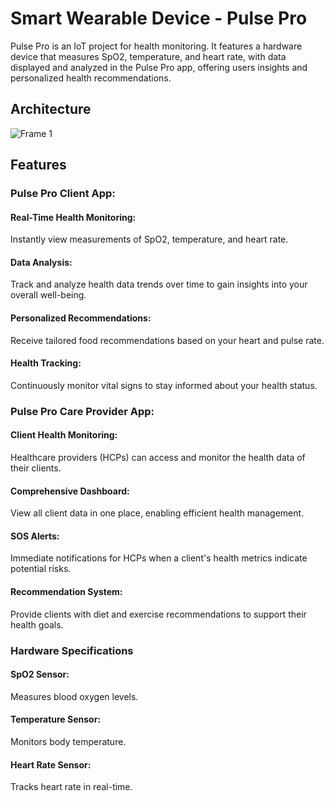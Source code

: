 # Smart Wearable Device - Pulse Pro


Pulse Pro is an IoT project for health monitoring. It features a hardware device that measures SpO2, temperature, and heart rate, with data displayed and analyzed in the Pulse Pro app, offering users insights and personalized health recommendations.

## Architecture
  ![Frame 1](https://github.com/user-attachments/assets/2e29b639-02fd-415e-becb-bd4cdc6bcb5c)

## Features
### Pulse Pro Client App:
#### Real-Time Health Monitoring:
Instantly view measurements of SpO2, temperature, and heart rate.
#### Data Analysis:
Track and analyze health data trends over time to gain insights into your overall well-being.
#### Personalized Recommendations: 
Receive tailored food recommendations based on your heart and pulse rate.
#### Health Tracking: 
Continuously monitor vital signs to stay informed about your health status.

### Pulse Pro Care Provider App:
#### Client Health Monitoring: 
Healthcare providers (HCPs) can access and monitor the health data of their clients.
#### Comprehensive Dashboard: 
View all client data in one place, enabling efficient health management.
#### SOS Alerts: 
Immediate notifications for HCPs when a client's health metrics indicate potential risks.
#### Recommendation System: 
Provide clients with diet and exercise recommendations to support their health goals.


### Hardware Specifications
#### SpO2 Sensor: 
Measures blood oxygen levels.
#### Temperature Sensor: 
Monitors body temperature.
#### Heart Rate Sensor: 
Tracks heart rate in real-time.

